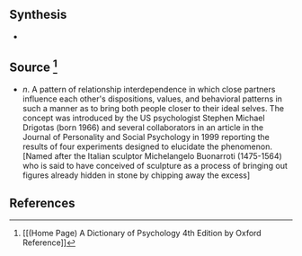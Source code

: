 ## Synthesis
- 
## Source [^1]
- $n$. A pattern of relationship interdependence in which close partners influence each other's dispositions, values, and behavioral patterns in such a manner as to bring both people closer to their ideal selves. The concept was introduced by the US psychologist Stephen Michael Drigotas (born 1966) and several collaborators in an article in the Journal of Personality and Social Psychology in 1999 reporting the results of four experiments designed to elucidate the phenomenon. \[Named after the Italian sculptor Michelangelo Buonarroti (1475-1564) who is said to have conceived of sculpture as a process of bringing out figures already hidden in stone by chipping away the excess]
## References

[^1]: [[(Home Page) A Dictionary of Psychology 4th Edition by Oxford Reference]]